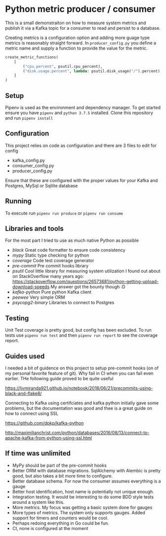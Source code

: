 # Python metric producer / consumer

This is a small demonstraiton on how to measure system metrics and publish it via a Kafka topic for a consumer to read and persist to a database.

Creating metrics is a configuration option and adding more guage type metrics is reasonably straight forward. In `producer_config.py` you define a metric name and supply a function to provide the value for the metric.

```python
create_metric_functions(
    [
        ("cpu.percent", psutil.cpu_percent),
        ("disk.usage.percent", lambda: psutil.disk_usage("/").percent),
    ]
)
```

## Setup

Pipenv is used as the environment and dependency manager. To get started ensure you have `pipenv` and `python 3.7.5` installed. Clone this repository and run `pipenv install`

## Configuration

This project relies on code as configuration and there are 3 files to edit for config

- kafka_config.py
- consumer_config.py
- producer_config.py

Ensure that these are configured with the proper values for your Kafka and Postgres, MySql or Sqllite database

## Running

To execute run `pipenv run produce` or `pipenv run consume`

## Libraries and tools

For the most part I tried to use as much native Python as possible

- *black* Great code formatter to ensure code consistency
- *mypy* Static type checking for python
- *coverage* Code test coverage generator
- *pre-commit* Pre commit hooks library
- *psutil* Cool little library for measuring system utilization I found out about on StackOverflow many years ago: https://stackoverflow.com/questions/26573681/python-getting-upload-download-speeds My answer got the bounty though :D
- *kafka-python* Pure python Kafka client
- *peewee* Very simple ORM
- *psycopg2-binary* Libraries to connect to Postgres

## Testing

Unit Test coverage is pretty good, but config has been excluded. To run tests use `pipenv run test` and then `pipenv run report` to see the coverage report.

## Guides used

I needed a bit of guidence on this project to setup pre-commit hooks (on of my personal favorite feature of git). Why fail in CI when you can fail even earlier. THe following guide proved to be quite useful

https://ljvmiranda921.github.io/notebook/2018/06/21/precommits-using-black-and-flake8/

Connecting to Kafka using certifciates and kafka python initially gave some problems, but the documentation was good and thee is a great guide on how to connect using SSL

https://github.com/dpkp/kafka-python

http://maximilianchrist.com/python/databases/2016/08/13/connect-to-apache-kafka-from-python-using-ssl.html

## If time was unlimited

- MyPy should be part of the pre-commit hooks
- Better ORM with database migrations. SqlAlchemy with Alembic is pretty good, but also takes a bit more time to configure.
- Better database schema. For now the consumer assumes everything is a gauge
- Better host identification, host name is potentially not unique enough.
- Integration testing. It would be interesting to do some BDD style tests around a system like this.
- More metrics. My focus was getting a basic system done for gauges
- More types of metrics. The system only supports gauges. Added support for timers and counters would be cool.
- Perhaps redoing everything in Go could be fun.
- CI, none is configured at the moment
